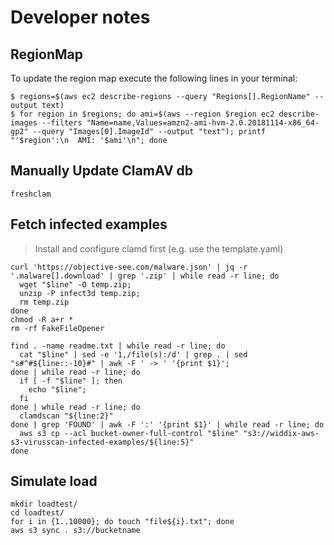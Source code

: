 # Developer notes

## RegionMap
To update the region map execute the following lines in your terminal:

```
$ regions=$(aws ec2 describe-regions --query "Regions[].RegionName" --output text)
$ for region in $regions; do ami=$(aws --region $region ec2 describe-images --filters "Name=name,Values=amzn2-ami-hvm-2.0.20181114-x86_64-gp2" --query "Images[0].ImageId" --output "text"); printf "'$region':\n  AMI: '$ami'\n"; done
```

## Manually Update ClamAV db

```
freshclam
```

## Fetch infected examples

> Install and configure clamd first (e.g. use the template.yaml)

```
curl 'https://objective-see.com/malware.json' | jq -r '.malware[].download' | grep '.zip' | while read -r line; do 
  wget "$line" -O temp.zip;
  unzip -P infect3d temp.zip;
  rm temp.zip
done
chmod -R a+r *
rm -rf FakeFileOpener

find . -name readme.txt | while read -r line; do
  cat "$line" | sed -e '1,/file(s):/d' | grep . | sed "s#^#${line::-10}#" | awk -F ' -> ' '{print $1}'; 
done | while read -r line; do
  if [ -f "$line" ]; then
    echo "$line"; 
  fi
done | while read -r line; do
  clamdscan "${line:2}"
done | grep 'FOUND' | awk -F ':' '{print $1}' | while read -r line; do
  aws s3 cp --acl bucket-owner-full-control "$line" "s3://widdix-aws-s3-virusscan-infected-examples/${line:5}"
done
```

## Simulate load

```
mkdir loadtest/
cd loadtest/
for i in {1..10000}; do touch "file${i}.txt"; done
aws s3 sync . s3://bucketname
```
